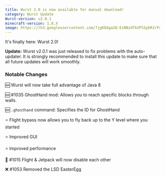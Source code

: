 ```yaml
---
title: Wurst 2.0 is now available for manual download!
category: Wurst Update
Wurst-version: v2.0.1
minecraft-version: 1.8.X
image: https://lh3.googleusercontent.com/7jgKEAga2Q-EsNBzdTkVPlGybR1rPcOIpWl1Zl3KIh0H0bKnqdvj4SqJDC0YnU_QNA2aJ_3MtnYdeSfXciMMp25ZZDO65TkrmXmTiD2r2nh1pH3CIr2RJXASOV-dYD1fCB6f-XKu_KAXvj__39A2yvFr22FQPjqPvhsQzG6e4pSPgq3Gw9z-FlfKMFCqRij1S1LOBlxxuFfnWRqYmmgTY7Y4Qm1t6JpjCriwMB1znhvQcwh71X-yXtjRxCXY2d4v1EJl5XfqHonwBDMlLhl3Bsl_0jZSq47xGIUGtexHx-Z5vjgdWt4Ed8RiI1K1FdxFP4ODiVigjM0RrvI0XOtwkpvgNJBaiR2a9pb-_l2PzUHl4OH2MQ3bnLsCFCK_j-52a9B2Afb_JUrVLdfd3WVHn5jBp-KBXI37FcF2VhjVgAOTn7b1lo_9yFpSUV97eSiWEL1sTg7YYOBYj5G0CKGP4YwCwDoeatRY25vvraIrbxhniq8r_GdvilqwDkl5B7pFg_E4gQ4R-MYDl0PTO-6OFUwMJ57DXBX6SjTmHR-QGZgkmARvC-vYYshmY_iqBOhtzupGWFDp08NCiTVH5hpQUxxnOp97oO7ggQ00ht-rmHDpebXK=w1280-h720-no
---
```

It's finally here: Wurst 2.0!

**Update:** Wurst v2.0.1 was just released to fix problems with the auto-updater. It is strongly recommended to install this update to make sure that all future updates will work smoothly.

### Notable Changes

:new: Wurst will now take full advantage of Java 8

:new: #1035 GhostHand mod: Allows you to reach specific blocks through walls.

:new: `.ghosthand` command: Specifies the ID for GhostHand

:star: Flight bypass now allows you to fly back up to the Y level where you started
<!--read more-->

:star: Improved GUI

:star: Improved performance

:bug: #1015 Flight & Jetpack will now disable each other

:x: #1053 Removed the LSD EasterEgg
